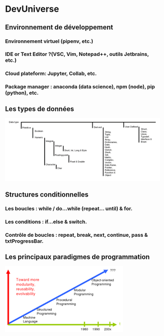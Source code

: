 # DevUniverse
## Environnement de développement
###	Environnement virtuel (pipenv, etc.)
### IDE or Text Editor ?(VSC, Vim, Notepad++, outils Jetbrains, etc.)
### Cloud plateform: Jupyter, Collab, etc.
### Package manager : anaconda (data science), npm (node), pip (python), etc.
## Les types de données
![Prompt> commande arguments](./img/data_types.png)

## Structures conditionnelles
###	Les boucles : while / do…while (repeat… until) & for.
###	Les conditions : if…else & switch.
###	Contrôle de boucles : repeat, break, next, continue, pass & txtProgressBar.

##	Les principaux paradigmes de programmation
![Prompt> commande arguments](./img/paradigmes.png)